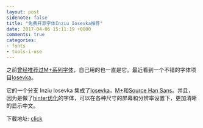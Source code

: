 ```yaml
---
layout: post
sidenote: false
title: "免费开源字体Inziu Iosevka推荐"
date: 2017-04-06 15:11:19 +0800
comments: true
categories:
- fonts
- tools-i-use
---
```


之前[曾经推荐过M+系列字体](https://lenciel.com/2014/07/font-for-programming)，自己用的也一直是它。最近看到一个不错的字体项目[Iosevka](https://github.com/be5invis/Iosevka)。

它的一个分支 Inziu Iosevka 集成了[Iosevka](http://be5invis.github.io/Iosevka/)，[M+](https://mplus-fonts.osdn.jp/)和[Source Han Sans](https://github.com/adobe-fonts/source-han-sans)。并且，因为是做了[hinter优化](https://github.com/caryll/ideohint)的字体，可以在各种尺寸的屏幕和分辨率设置下，更加清晰的显示中文。

下载地址: [click](https://github.com/be5invis/Iosevka/releases)
